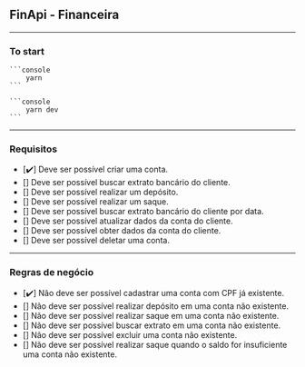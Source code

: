 ## FinApi - Financeira

---

### To start
    ```console
        yarn 
    ```

    ```console
        yarn dev
    ``` 

---

### Requisitos

- [✔️] Deve ser possível criar uma conta.
- [] Deve ser possível buscar extrato bancário do cliente.
- [] Deve ser possível realizar um depósito.
- [] Deve ser possível realizar um saque.
- [] Deve ser possível buscar extrato bancário do cliente por data.
- [] Deve ser possível atualizar dados da conta do cliente.
- [] Deve ser possível obter dados da conta do cliente.
- [] Deve ser possível deletar uma conta.

--- 

### Regras de negócio

- [✔️] Não deve ser possível cadastrar uma conta com CPF já existente.
- [] Não deve ser possível realizar depósito em uma conta não existente.
- [] Não deve ser possível realizar saque em uma conta não existente.
- [] Não deve ser possível buscar extrato em uma conta não existente.
- [] Não deve ser possível excluir uma conta não existente.
- [] Não deve ser possível realizar saque quando o saldo for insuficiente uma conta não existente.
